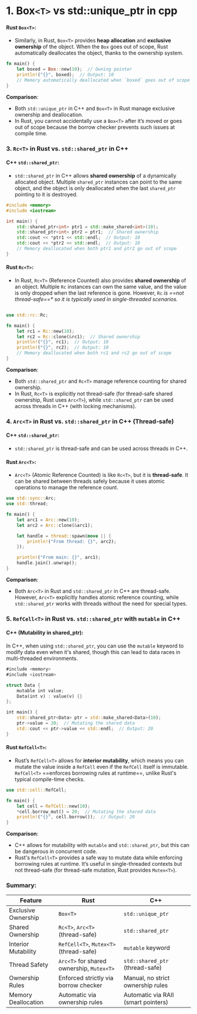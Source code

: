 # 1. Box`<T>` vs std::unique_ptr in cpp

#### **Rust `Box<T>`**:

- Similarly, in Rust, `Box<T>` provides **heap allocation** and **exclusive ownership** of the object. When the `Box` goes out of scope, Rust automatically deallocates the object, thanks to the ownership system.
```rust
fn main() {
    let boxed = Box::new(10);  // Owning pointer
    println!("{}", boxed);  // Output: 10
    // Memory automatically deallocated when `boxed` goes out of scope
}

```
**Comparison**:

- Both `std::unique_ptr` in C++ and `Box<T>` in Rust manage exclusive ownership and deallocation.
- In Rust, you cannot accidentally use a `Box<T>` after it’s moved or goes out of scope because the borrow checker prevents such issues at compile time.


### 3. `Rc<T>` in Rust vs. `std::shared_ptr` in C++

#### **C++ `std::shared_ptr`**:

- `std::shared_ptr` in C++ allows **shared ownership** of a dynamically allocated object. Multiple `shared_ptr` instances can point to the same object, and the object is only deallocated when the last `shared_ptr` pointing to it is destroyed.
```cpp
#include <memory>
#include <iostream>

int main() {
    std::shared_ptr<int> ptr1 = std::make_shared<int>(10);
    std::shared_ptr<int> ptr2 = ptr1;  // Shared ownership
    std::cout << *ptr1 << std::endl;  // Output: 10
    std::cout << *ptr2 << std::endl;  // Output: 10
    // Memory deallocated when both ptr1 and ptr2 go out of scope
}

```

#### **Rust `Rc<T>`**:

- In Rust, `Rc<T>` (Reference Counted) also provides **shared ownership** of an object. Multiple `Rc` instances can own the same value, and the value is only dropped when the last reference is gone. However, `Rc` _is ==not thread-safe==* so it is typically used in single-threaded scenarios._

```rust

use std::rc::Rc;

fn main() {
    let rc1 = Rc::new(10);
    let rc2 = Rc::clone(&rc1);  // Shared ownership
    println!("{}", rc1);  // Output: 10
    println!("{}", rc2);  // Output: 10
    // Memory deallocated when both rc1 and rc2 go out of scope
}

```
**Comparison**:

- Both `std::shared_ptr` and `Rc<T>` manage reference counting for shared ownership.
- In Rust, `Rc<T>` is explicitly not thread-safe (for thread-safe shared ownership, Rust uses `Arc<T>`), while `std::shared_ptr` can be used across threads in C++ (with locking mechanisms).


### 4. `Arc<T>` in Rust vs. `std::shared_ptr` in C++ (Thread-safe)

#### **C++ `std::shared_ptr`**:

- `std::shared_ptr` is thread-safe and can be used across threads in C++.

#### **Rust `Arc<T>`**:

- `Arc<T>` (Atomic Reference Counted) is like `Rc<T>`, but it is **thread-safe**. It can be shared between threads safely because it uses atomic operations to manage the reference count.
```rust
use std::sync::Arc;
use std::thread;

fn main() {
    let arc1 = Arc::new(10);
    let arc2 = Arc::clone(&arc1);

    let handle = thread::spawn(move || {
        println!("From thread: {}", arc2);
    });

    println!("From main: {}", arc1);
    handle.join().unwrap();
}

```
**Comparison**:

- Both `Arc<T>` in Rust and `std::shared_ptr` in C++ are thread-safe. However, `Arc<T>` explicitly handles atomic reference counting, while `std::shared_ptr` works with threads without the need for special types.

### 5. `RefCell<T>` in Rust vs. `std::shared_ptr` with `mutable` in C++

#### **C++ (Mutability in shared_ptr)**:

In C++, when using `std::shared_ptr`, you can use the `mutable` keyword to modify data even when it's shared, though this can lead to data races in multi-threaded environments.
```rust
#include <memory>
#include <iostream>

struct Data {
    mutable int value;
    Data(int v) : value(v) {}
};

int main() {
    std::shared_ptr<Data> ptr = std::make_shared<Data>(10);
    ptr->value = 20;  // Mutating the shared data
    std::cout << ptr->value << std::endl;  // Output: 20
}

```
#### **Rust `RefCell<T>`**:

- Rust’s `RefCell<T>` allows for **interior mutability**, which means you can mutate the value inside a `RefCell` even if the `RefCell` itself is immutable. `RefCell<T>` ==enforces borrowing rules at runtime==, unlike Rust's typical compile-time checks.
```rust
use std::cell::RefCell;

fn main() {
    let cell = RefCell::new(10);
    *cell.borrow_mut() = 20;  // Mutating the shared data
    println!("{}", cell.borrow());  // Output: 20
}

```
**Comparison**:

- C++ allows for mutability with `mutable` and `std::shared_ptr`, but this can be dangerous in concurrent code.
- Rust's `RefCell<T>` provides a safe way to mutate data while enforcing borrowing rules at runtime. It’s useful in single-threaded contexts but not thread-safe (for thread-safe mutation, Rust provides `Mutex<T>`).
### Summary:

| Feature             | Rust                                      | C++                                 |
| ------------------- | ----------------------------------------- | ----------------------------------- |
| Exclusive Ownership | `Box<T>`                                  | `std::unique_ptr`                   |
| Shared Ownership    | `Rc<T>`, `Arc<T>` (thread-safe)           | `std::shared_ptr`                   |
| Interior Mutability | `RefCell<T>`, `Mutex<T>` (thread-safe)    | `mutable` keyword                   |
| Thread Safety       | `Arc<T>` for shared ownership, `Mutex<T>` | `std::shared_ptr` (thread-safe)     |
| Ownership Rules     | Enforced strictly via borrow checker      | Manual, no strict ownership rules   |
| Memory Deallocation | Automatic via ownership rules             | Automatic via RAII (smart pointers) |
